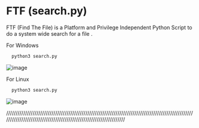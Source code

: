 # FTF (search.py)
FTF (Find The File) is a Platform and Privilege Independent Python Script to do a system wide search for a file .

For Windows 

```bash
  python3 search.py
```

![image](https://user-images.githubusercontent.com/106553324/181053247-d70c2fc5-ece4-4348-811d-4befd91a9522.png)


For Linux 
```bash
  python3 search.py
```

![image](https://user-images.githubusercontent.com/106553324/181054163-8f5b18d4-d1c5-49c3-a4d4-e95b4ae38429.png)

//////////////////////////////////////////////////////////////////////////////////////////////////////////////////////////////////////////////////////////////////
